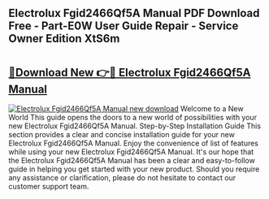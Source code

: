 ## Electrolux Fgid2466Qf5A Manual PDF Download Free - Part-E0W User Guide Repair - Service Owner Edition XtS6m

# <h2><a href="http://bc37651.oget.top/?id=Electrolux+Fgid2466Qf5A+Manual">🔗Download New 👉🔴 Electrolux Fgid2466Qf5A Manual</a></h2>

[![Electrolux Fgid2466Qf5A Manual new download](https://i.imgur.com/5g1atiW.png)](http://bc37651.oget.top/?id=Electrolux+Fgid2466Qf5A+Manual)
Welcome to a New World This guide opens the doors to a new world of possibilities with your new Electrolux Fgid2466Qf5A Manual. Step-by-Step Installation Guide This section provides a clear and concise installation guide for your new Electrolux Fgid2466Qf5A Manual. Enjoy the convenience of list of features while using your new Electrolux Fgid2466Qf5A Manual. It's our hope that the Electrolux Fgid2466Qf5A Manual has been a clear and easy-to-follow guide in helping you get started with your new product. Should you require any assistance or clarification, please do not hesitate to contact our customer support team.
